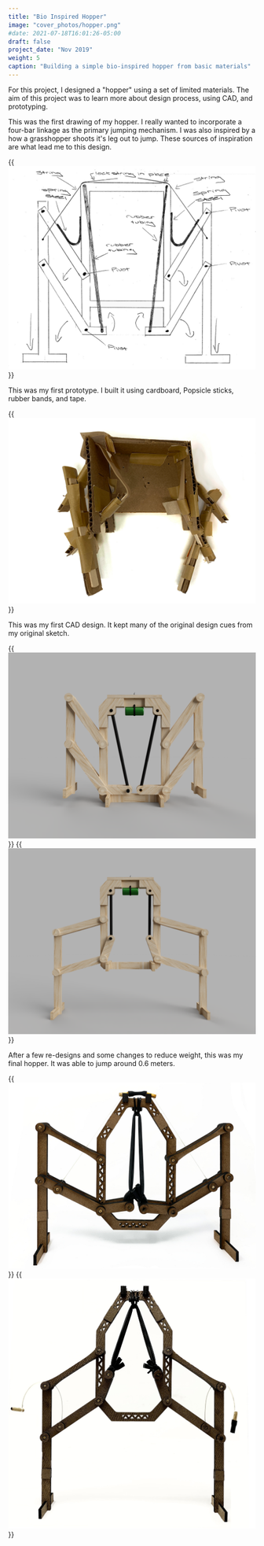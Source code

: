 ```yaml
---
title: "Bio Inspired Hopper"
image: "cover_photos/hopper.png"
#date: 2021-07-18T16:01:26-05:00
draft: false
project_date: "Nov 2019"
weight: 5
caption: "Building a simple bio-inspired hopper from basic materials"
---
```


For this project, I designed a "hopper" using a set of limited materials. The aim of this project was to learn more about design process, using CAD, and prototyping.

This was the first drawing of my hopper. I really wanted to incorporate a four-bar linkage as the primary jumping mechanism. I was also inspired by a how a grasshopper shoots it's leg out to jump. These sources of inspiration are what lead me to this design.

{{<img src="hopper/hopper sketch.jpg" size="500x">}}

This was my first prototype. I built it using cardboard, Popsicle sticks, rubber bands, and tape.

{{<img src="hopper/sketch model.jpg" size="500x">}}


This was my first CAD design. It kept many of the original design cues from my original sketch. 

{{<img src="hopper/render1.png" size="500x">}}
{{<img src="hopper/render2.png" size="500x">}}


After a few re-designs and some changes to reduce weight, this was my final hopper. It was able to jump around 0.6 meters.

{{<img src="hopper/real1.jpg" size="500x">}}
{{<img src="hopper/real2.jpg" size="500x">}}
